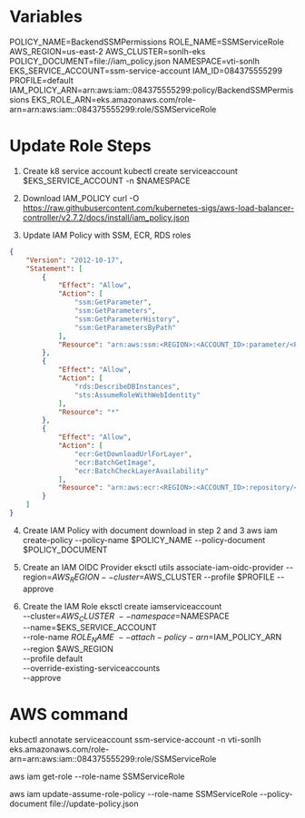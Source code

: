 # Variables
POLICY_NAME=BackendSSMPermissions
ROLE_NAME=SSMServiceRole
AWS_REGION=us-east-2
AWS_CLUSTER=sonlh-eks
POLICY_DOCUMENT=file://iam_policy.json
NAMESPACE=vti-sonlh
EKS_SERVICE_ACCOUNT=ssm-service-account
IAM_ID=084375555299
PROFILE=default
IAM_POLICY_ARN=arn:aws:iam::084375555299:policy/BackendSSMPermissions
EKS_ROLE_ARN=eks.amazonaws.com/role-arn=arn:aws:iam::084375555299:role/SSMServiceRole


# Update Role Steps
1. Create k8 service account
kubectl create serviceaccount $EKS_SERVICE_ACCOUNT -n $NAMESPACE

2. Download IAM_POLICY
curl -O https://raw.githubusercontent.com/kubernetes-sigs/aws-load-balancer-controller/v2.7.2/docs/install/iam_policy.json

3. Update IAM Policy with SSM, ECR, RDS roles
```json
{
    "Version": "2012-10-17",
    "Statement": [
        {
            "Effect": "Allow",
            "Action": [
                "ssm:GetParameter",
                "ssm:GetParameters",
                "ssm:GetParameterHistory",
                "ssm:GetParametersByPath"
            ],
            "Resource": "arn:aws:ssm:<REGION>:<ACCOUNT_ID>:parameter/<PATH_TO_PARAMETERS>/*"
        },
        {
            "Effect": "Allow",
            "Action": [
                "rds:DescribeDBInstances", 
                "sts:AssumeRoleWithWebIdentity"
            ],
            "Resource": "*"
        },
        {
            "Effect": "Allow",
            "Action": [
                "ecr:GetDownloadUrlForLayer",
                "ecr:BatchGetImage",
                "ecr:BatchCheckLayerAvailability"
            ],
            "Resource": "arn:aws:ecr:<REGION>:<ACCOUNT_ID>:repository/<ECR_REPOSITORY_NAME>"
        }
    ]
}
```

4. Create IAM Policy with document download in step 2 and 3
aws iam create-policy --policy-name $POLICY_NAME --policy-document $POLICY_DOCUMENT

5. Create an IAM OIDC Provider
eksctl utils associate-iam-oidc-provider --region=$AWS_REGION --cluster=$AWS_CLUSTER --profile $PROFILE --approve

6. Create the IAM Role
eksctl create iamserviceaccount \
    --cluster=$AWS_CLUSTER \
    --namespace=$NAMESPACE \
    --name=$EKS_SERVICE_ACCOUNT \
    --role-name $ROLE_NAME \
    --attach-policy-arn=$IAM_POLICY_ARN \
    --region $AWS_REGION \
    --profile default \
    --override-existing-serviceaccounts \
    --approve

# AWS command

kubectl annotate serviceaccount ssm-service-account -n vti-sonlh eks.amazonaws.com/role-arn=arn:aws:iam::084375555299:role/SSMServiceRole

aws iam get-role --role-name SSMServiceRole

aws iam update-assume-role-policy --role-name SSMServiceRole --policy-document file://update-policy.json